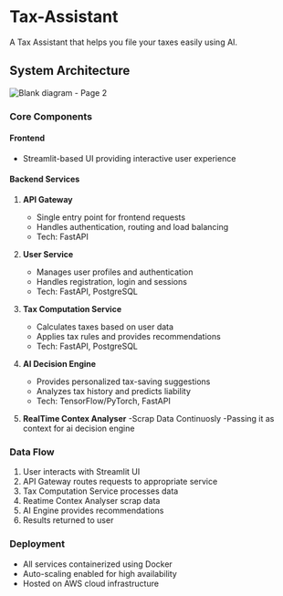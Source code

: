 # Tax-Assistant
A Tax Assistant that helps you file your taxes easily using AI.

## System Architecture
![Blank diagram - Page 2](https://github.com/user-attachments/assets/b05a729b-904d-4327-b71d-0dc0ff1ae847)

### Core Components

#### Frontend
- Streamlit-based UI providing interactive user experience

#### Backend Services
1. **API Gateway**
   - Single entry point for frontend requests
   - Handles authentication, routing and load balancing
   - Tech: FastAPI

2. **User Service** 
   - Manages user profiles and authentication
   - Handles registration, login and sessions
   - Tech: FastAPI, PostgreSQL

3. **Tax Computation Service**
   - Calculates taxes based on user data
   - Applies tax rules and provides recommendations
   - Tech: FastAPI, PostgreSQL

4. **AI Decision Engine**
   - Provides personalized tax-saving suggestions
   - Analyzes tax history and predicts liability
   - Tech: TensorFlow/PyTorch, FastAPI

5. **RealTime Contex Analyser**
    -Scrap Data Continuosly
    -Passing it as context for ai decision engine

### Data Flow
1. User interacts with Streamlit UI
2. API Gateway routes requests to appropriate service
3. Tax Computation Service processes data
4. Reatime Contex  Analyser scrap data
4. AI Engine provides recommendations
5. Results returned to user

### Deployment
- All services containerized using Docker
- Auto-scaling enabled for high availability
- Hosted on AWS cloud infrastructure
